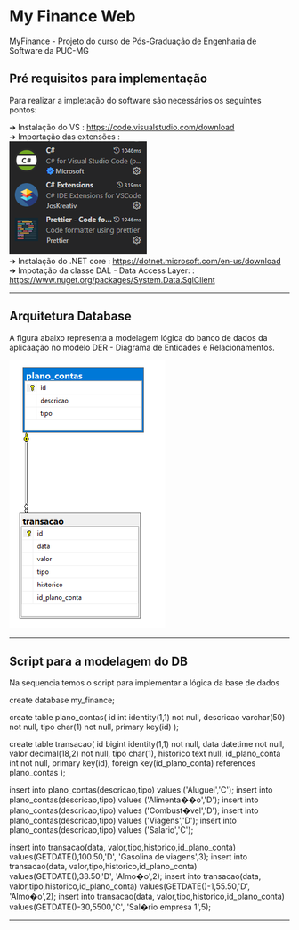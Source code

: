 # My Finance Web
MyFinance - Projeto do curso de Pós-Graduação de Engenharia de Software da PUC-MG

## Pré requisitos para implementação

Para realizar a impletação do software são necessários os seguintes pontos:

➔ Instalação do VS : https://code.visualstudio.com/download <br />
➔ Importação das extensões : <br />
<img src="docs\Extensao.png" alt="diagram"> <br />
➔ Instalação do .NET core : https://dotnet.microsoft.com/en-us/download <br />
➔ Impotação da classe DAL - Data Access Layer: : https://www.nuget.org/packages/System.Data.SqlClient <br />

<hr />

## Arquitetura Database

A figura abaixo representa a modelagem lógica do banco de dados da aplicaação no modelo DER - Diagrama de Entidades e Relacionamentos.

<img src="docs\DER.png" alt="diagram">

<hr />

## Script para a modelagem do DB

Na sequencia temos o script para implementar a lógica da base de dados

create database my_finance;

create table plano_contas(
	id int identity(1,1) not null,
	descricao varchar(50) not null,
	tipo char(1) not null,
	primary key(id)
);

create table transacao(
	id bigint identity(1,1) not null,
	data datetime not null,
	valor decimal(18,2) not null,
	tipo char(1),
	historico text null,
	id_plano_conta int not null,
	primary key(id),
	foreign key(id_plano_conta) references plano_contas
);


insert into plano_contas(descricao,tipo) values ('Aluguel','C'); 
insert into plano_contas(descricao,tipo) values ('Alimenta��o','D'); 
insert into plano_contas(descricao,tipo) values ('Combust�vel','D'); 
insert into plano_contas(descricao,tipo) values ('Viagens','D'); 
insert into plano_contas(descricao,tipo) values ('Salario','C'); 

insert into transacao(data, valor,tipo,historico,id_plano_conta) values(GETDATE(),100.50,'D', 'Gasolina de viagens',3);
insert into transacao(data, valor,tipo,historico,id_plano_conta) values(GETDATE(),38.50,'D', 'Almo�o',2);
insert into transacao(data, valor,tipo,historico,id_plano_conta) values(GETDATE()-1,55.50,'D', 'Almo�o',2);
insert into transacao(data, valor,tipo,historico,id_plano_conta) values(GETDATE()-30,5500,'C', 'Sal�rio empresa 1',5);

<hr />




